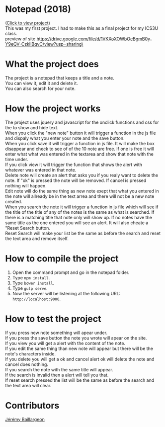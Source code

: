 # Notepad (2018)

([Click to view project](https://jerbail31.github.io/notepad/notepad/app/index.html))<br/>
This was my first project. I had to make this as a final project for my ICS3U class.<br/>
preview of site https://drive.google.com/file/d/1VKXoXOWbOeBgmB0y-Y9eQV-CzklIBqvC/view?usp=sharing\

# What the project does
The project is a notepad that keeps a title and a note. <br/>
You can view it, edit it and delete it.<br/>
You can also search for your note.

# How the project works
The project uses jquery and javascript for the onclick functions and css for the to show and hide text.<br/>
When you click the "new note" button it will trigger a function in the js file and dispaly what you enter your note and the save button. <br/>
When you click save it will trigger a function in js file. It will make the box disappear and check to see of of the 10 note are free. If one is free it will enter what what was entered in the textarea and show that note with the time under. <br/>
If you click view it will trigger the function that shows the alert with whatever was entered in that note.<br/>
Delete note will create an alert that asks you if you realy want to delete the note. If "ok" is pressed the note will be removed. If cancel is pressed nothing will happen. <br/>
Edit note will do the same thing as new note exept that what you entered in the note will allready be in the text arrea and there will not be a new note created. <br/>
When you search the note it will trigger a function in js file which will see if the title of the title of any of the notes is the same as what is searched. If there is a matching title that note only will show up. If no notes have the same title as the one entered you will see an alert. It will also cheate a "Reset Search button.<br/>
Reset Search will make your list be the same as before the search and reset the text area and remove itself.
# How to compile the project
1. Open the command prompt and go in the notepad folder. 
2. Type `npm install`.
3. Type `bower install`.
4. Type `gulp serve`.
5. Now the server will be listening at the following URL: `http://localhost:9000`.

# How to test the project
If you press new note something will apear under.<br/>
If you press the save button the note you wrote will apear on the site.<br/>
If you view you will get a alert with the content of the note.<br/>
If you edit the same thing than new note will appear but there will be the note's characters inside.<br/>
If you delete you will get a ok and cancel alert ok will delete the note and cancel does nothing.<br/>
If you search the note with the same title will appear.<br/>
If the search is invalid then a alert will tell you that.<br/>
If reset search pressed the list will be the same as before the search and the text area will clear.
# Contributors

[Jérémy Baillargeon](https://github.com/jerbail31)
